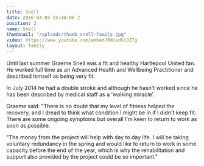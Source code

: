 ```yaml
---
title: Snell
date: 2016-04-05 15:44:00 Z
position: 2
name: Snell
thumbnail: "/uploads/thumb_snell-family.jpg"
video: https://www.youtube.com/embed/RdcxdCnJZ7g
layout: family
---
```


Until last summer Graeme Snell was a fit and healthy Hartlepool United fan. He worked full time as an Advanced Health and Wellbeing Practitioner and described himself as being very fit.

In July 2014 he had a double stroke and although he hasn't worked since he has been described by medical staff as a 'walking miracle'.

Graeme said: "There is no doubt that my level of fitness helped the recovery, and I dread to think what condition I might be in if I didn't keep fit. There are some ongoing symptoms but overall I'm keen to return to work as soon as possible.

"The money from the project will help with day to day life. I will be taking voluntary redundancy in the spring and would like to return to work in some capacity before the end of the year, which is why the rehabilitation and support also provided by the project could be so important."